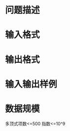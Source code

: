 

# 问题描述</b>



# </b>输入格式



# </b>输出格式



# </b>输入输出样例



# </b>数据规模


<div style1="">多顶式项数&lt;=500 指数&lt;=10^9</div>
